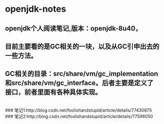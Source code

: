 # openjdk-notes
## openjdk个人阅读笔记,版本：openjdk-8u40， </br>
## 目前主要看的是GC相关的一块，以及从GC引申出去的一些方法。 </br>
## GC相关的目录：src/share/vm/gc_implementation 和src/share/vm/gc_interface。后者主要是定义了接口，前者里面有各种具体实现。 </br>
</br>
### 笔记1:http://blog.csdn.net/foolishandstupid/article/details/77430875 </br>
### 笔记2:http://blog.csdn.net/foolishandstupid/article/details/77596050 </br>
